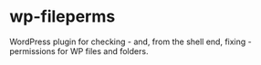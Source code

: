 # wp-fileperms
WordPress plugin for checking - and, from the shell end, fixing - permissions for WP files and folders.
